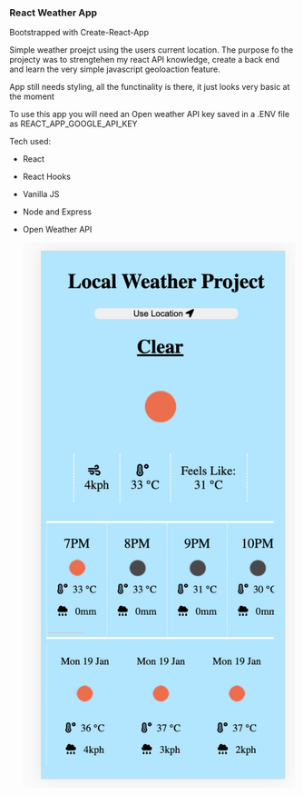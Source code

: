 ### React Weather App ###

Bootstrapped with Create-React-App

Simple weather proejct using the users current location.  The purpose fo the projecty was to strengtehen my react API knowledge, create a back end and learn the very simple javascript geoloaction feature.

App still needs styling, all the functinality is there, it just looks very basic at the moment

To use this app you will need an Open weather API key saved in a .ENV file as REACT_APP_GOOGLE_API_KEY

Tech used:
 - React
 - React Hooks
 - Vanilla JS
 - Node and Express
 - Open Weather API

 	![screenshot](./weatherscreenshot.png)